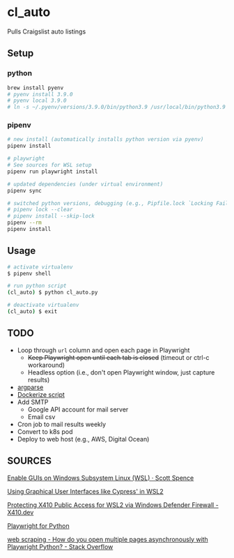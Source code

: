 # cl_auto
 Pulls Craigslist auto listings

## Setup
### python
```bash
brew install pyenv
# pyenv install 3.9.0
# pyenv local 3.9.0
# ln -s ~/.pyenv/versions/3.9.0/bin/python3.9 /usr/local/bin/python3.9
```
### pipenv
```bash
# new install (automatically installs python version via pyenv)
pipenv install

# playwright
# See sources for WSL setup
pipenv run playwright install

# updated dependencies (under virtual environment)
pipenv sync

# switched python versions, debugging (e.g., Pipfile.lock `Locking Failed!`)
# pipenv lock --clear
# pipenv install --skip-lock
pipenv --rm
pipenv install
```

## Usage
```bash
# activate virtualenv
$ pipenv shell

# run python script
(cl_auto) $ python cl_auto.py

# deactivate virtualenv
(cl_auto) $ exit
```

## TODO
* Loop through `url` column and open each page in Playwright
    * ~~Keep Playwright open until each tab is closed~~ (timeout or ctrl-c workaround)
    * Headless option (i.e., don't open Playwright window, just capture results)
* [argparse](https://realpython.com/command-line-interfaces-python-argparse/)
* [Dockerize script](https://github.com/pythoninthegrass/docker-python)
* Add SMTP
    * Google API account for mail server
    * Email csv
* Cron job to mail results weekly
* Convert to k8s pod
* Deploy to web host (e.g., AWS, Digital Ocean)

## SOURCES
[Enable GUIs on Windows Subsystem Linux (WSL) · Scott Spence](https://scottspence.com/2020/12/09/gui-with-wsl/#video-detailing-the-process)

[Using Graphical User Interfaces like Cypress' in WSL2](https://nickymeuleman.netlify.app/blog/gui-on-wsl2-cypress)

[Protecting X410 Public Access for WSL2 via Windows Defender Firewall - X410.dev](https://x410.dev/cookbook/wsl/protecting-x410-public-access-for-wsl2-via-windows-defender-firewall/)

[Playwright for Python](https://playwright.dev/python/)

[web scraping - How do you open multiple pages asynchronously with Playwright Python? - Stack Overflow](https://stackoverflow.com/questions/64664437/how-do-you-open-multiple-pages-asynchronously-with-playwright-python)
